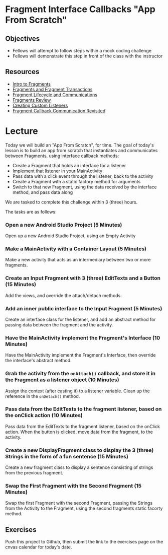 # Fragment Interface Callbacks "App From Scratch"

## Objectives
* Fellows will attempt to follow steps within a mock coding challenge
* Fellows will demonstrate this step in front of the class with the instructor

## Resources
* [Intro to Fragments](https://github.com/joinpursuit/Pursuit-Core-Android/blob/master/cohort_5.4/unit_04/04_03_intro_to_fragments.md)
* [Fragments and Fragment Transactions](https://github.com/joinpursuit/Pursuit-Core-Android/blob/master/cohort_5.4/unit_04/04_04_fragments_and_fragment_transactions.md)
* [Fragment Lifecycle and Communications](https://github.com/joinpursuit/Pursuit-Core-Android/blob/master/cohort_5.4/unit_04/04_05_fragment_lifecycle_and_communications.md)
* [Fragments Review](https://github.com/joinpursuit/Pursuit-Core-Android/blob/master/cohort_5.4/unit_04/04_06_fragments_review.md)
* [Creating Custom Listeners](https://guides.codepath.com/android/Creating-Custom-Listeners)
* [Fragment Callback Communication Revisited](https://github.com/joinpursuit/Pursuit-Core-Android/blob/master/cohort_5.4/unit_04/04_19_fragment_callback_communication_revisited.md)

# Lecture

Today we will build an "App From Scratch", for time. The goal of today's lesson is to 
build an app from scratch that instantiates and communicates between Fragments, using interface callback methods:
* Create a Fragment that holds an interface for a listener
* Implement that listener in your MainActivity
* Pass data with a click event through the listener, back to the activity
* Create a Fragment with a static factory method for arguments
* Switch to that new Fragment, using the data received by the interface method, and pass data along

We are tasked to complete this challenge within 3 (three) hours.

The tasks are as follows:
### Open a new Android Studio Project (5 Minutes)
Open up a new Android Studio Project, using an Empty Activity

### Make a MainActivity with a Container Layout (5 Minutes)
Make a new activity that acts as an intermediary between two or more fragments.

### Create an Input Fragment with 3 (three) EditTexts and a Button (15 Minutes)
Add the views, and override the attach/detach methods.

### Add an inner public interface to the Input Fragment (5 Minutes)
Create an interface class for the listener, and add an abstract method for passing data between the fragment and the activity.

### Have the MainActivity implement the Fragment's Interface (10 Minutes)
Have the MainActivity implement the Fragment's Interface, then override the interface's abstract method.

### Grab the activity from the `onAttach()` callback, and store it in the Fragment as a listener object (10 Minutes)
Assign the context (after casting it) to a listener variable. Clean up the reference in the `onDetach()` method.

### Pass data from the EditTexts to the fragment listener, based on the onClick action (10 Minutes)
Pass data from the EditTexts to the fragment listener, based on the onClick action. When the button is clicked, move data from the fragment, to the activity.

### Create a new DisplayFragment class to display the 3 (three) Strings in the form of a fun sentence (15 Minutes)
Create a new fragment class to display a sentence consisting of strings from the previous fragment.

### Swap the First Fragment with the Second Fragment (15 Minutes)
Swap the first Fragment with the second Fragment, passing the Strings from the Activity to the Fragment, using the second fragments static facorty method.

## Exercises
Push this project to Github, then submit the link to the exercises page on the cnvas calendar for today's date.
